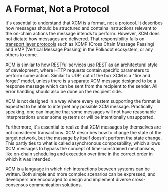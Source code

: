 # A Format, Not a Protocol

It's essential to understand that XCM is a format, not a protocol.
It describes how messages should be structured and contains instructions relevant to the on-chain actions the message intends to perform.
However, XCM does not dictate how messages are delivered.
That responsibility falls on [transport layer protocols](TODO:link) such as XCMP (Cross Chain Message Passing) and VMP (Vertical Message Passing) in the Polkadot ecosystem, or any others to come.

XCM is similar to how RESTful services use REST as an architectural style of development, where HTTP requests contain specific parameters to perform some action.
Similar to UDP, out of the box XCM is a "fire and forget" model, unless there is a separate XCM message designed to be a response message which can be sent from the recipient to the sender. All error handling should also be done on the recipient side.

XCM is not designed in a way where every system supporting the format is expected to be able to interpret any possible XCM message. Practically speaking, one can imagine that some messages will not have reasonable interpretations under some systems or will be intentionally unsupported.

Furthermore, it's essential to realize that XCM messages by themselves are not considered transactions. XCM describes how to change the state of the target network, but the message by itself doesn't perform the state change.
This partly ties to what is called asynchronous composability, which allows XCM messages to bypass the concept of time-constrained mechanisms, like on-chain scheduling and execution over time in the correct order in which it was intended.

XCM is a language in which rich interactions between systems can be written.
Both simple and more complex scenarios can be expressed, and developers are encouraged to design and implement diverse cross-consensus communication solutions.

